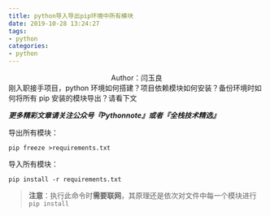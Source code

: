 ```yaml
---
title: python导入导出pip环境中所有模块
date: 2019-10-28 13:24:27
tags:
- python
categories:
- python
---
```


 <center>Author：闫玉良</center> 
刚入职接手项目，python 环境如何搭建？项目依赖模块如何安装？备份环境时如何将所有 pip 安装的模块导出？请看下文

<!--more-->

***更多精彩文章请关注公众号『Pythonnote』或者『全栈技术精选』***

导出所有模块：

```shell
pip freeze >requirements.txt
```

导入所有模块：

```shell
pip install -r requirements.txt
```

> **注意**：执行此命令时**需要联网**，其原理还是依次对文件中每一个模块进行 `pip install`
